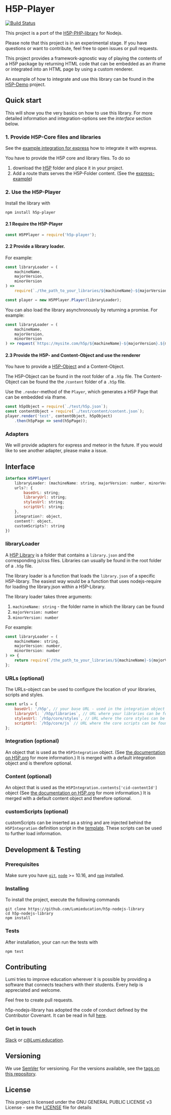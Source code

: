 # H5P-Player

[![Build Status](https://travis-ci.org/Lumieducation/H5P-Nodejs-library.svg?branch=master)](https://travis-ci.org/Lumieducation/H5P-Nodejs-library)

This project is a port of the [H5P-PHP-library](https://github.com/h5p/h5p-php-library) for Nodejs.

Please note that this project is in an experimental stage. If you have questions or want to contribute, feel free to open issues or pull requests.

This project provides a framework-agnostic way of playing the contents of a H5P package by returning HTML code that can be embedded as an iframe or integrated into an HTML page by using a custom renderer.

An example of how to integrate and use this library can be found in the [H5P-Demo](https://github.com/Lumieducation/H5P-Demo) project.

## Quick start

This will show you the very basics on how to use this library. For more detailed information and integration-options see the *interface* section below.

### 1. Provide H5P-Core files and libraries

See the [example integration for express](https://github.com/Lumieducation/H5P-Demo/blob/master/express.js) how to integrate it with express.

You have to provide the H5P core and library files. To do so

1. download the [H5P](https://github.com/h5p/h5p-php-library/archive/1.22.0.zip) folder and place it in your project.
2. Add a route thats serves the H5P-Folder content. (See the [express-example](https://github.com/Lumieducation/H5P-Demo/blob/master/express.js#L62))

### 2. Use the H5P-Player

Install the library with 

```
npm install h5p-player
```

#### 2.1 Require the H5P-Player

```js
const H5PPlayer = require('h5p-player');
```

#### 2.2 Provide a library loader.

For example:

```js
const libraryLoader = (
    machineName,
    majorVersion,
    minorVersion
) => 
    require(`./the_path_to_your_libraries/${machineName}-${majorVersion}.${minorVersion}/library.json`);

const player = new H5PPlayer.Player(libraryLoader);
```

You can also load the library asynchronously by returning a promise. For example:

```js
const libraryLoader = (
    machineName,
    majorVersion,
    minorVersion
) => request(`https://mysite.com/h5p/${machineName}-${majorVersion}.${minorVersion}/library.json`)); // request returns a promise
```

#### 2.3 Provide the H5P- and Content-Object and use the renderer

You have to provide a [H5P-Object](https://h5p.org/documentation/developers/json-file-definitions) and a Content-Object. 

The H5P-Object can be found in the root folder of a `.h5p` file. The Content-Object can be found the the `/content` folder of a `.h5p` file.

Use the `.render`-method of the `Player`, which generates a H5P Page that can be embedded via iframe.

```js
const h5pObject = require(`./test/h5p.json`);
const contentObject = require(`./test/content/content.json`);
player.render('test', contentObject, h5pObject)
    .then(h5pPage => send(h5pPage));
```

### Adapters

We will provide adapters for express and meteor in the future. If you would like to see another adapter, please make a issue.

## Interface

```js
interface H5PPlayer(
    libraryLoader: (machineName: string, majorVersion: number, minorVersion: number) => LibraryJSON,
    urls?: {
        baseUrL: string;
        libraryUrl: string;
        stylesUrl: string;
        scriptUrl: string;
    },
    integration?: object,
    content?: object,
    customScripts?: string
})
```

### libraryLoader

A [H5P Library](https://h5p.org/library-definition) is a folder that contains a `library.json` and the corresponding js/css files. Libraries can usually be found in the root folder of a `.h5p` file.

The library loader is a function that loads the `library.json` of a specific H5P-library. The easiest way would be a function that uses nodejs-require for loading the library.json within a H5P-Library.

The library loader takes three arguments:

1. `machineName: string` - the folder name in which the library can be found
2. `majorVersion: number`
3. `minorVersion: number`

For example:

```js
const libraryLoader = (
    machineName: string,
    majorVersion: number,
    minorVersion: number
) => {
    return require(`/the_path_to_your_libraries/${machineName}-${majorVersion}.${minorVersion}/library.json`);
};
```

### URLs (optional)

The URLs-object can be used to configure the location of your libraries, scripts and styles.

```js
const urls = {
    baseUrl: '/h5p', // your base URL - used in the integration object
    libraryUrl: `/h5p/libraries`, // URL where your libraries can be found
    stylesUrl: `/h5p/core/styles`, // URL where the core styles can be found
    scriptUrl: `/h5p/core/js` // URL where the core scripts can be found
};
```

### Integration (optional)

An object that is used as the `H5PIntegration` object. (See [the documentation on H5P.org](https://h5p.org/creating-your-own-h5p-plugin) for more information.) It is merged with a default integration object and is therefore optional.

### Content (optional)

An object that is used as the `H5PIntegration.contents['cid-contentId']` object (See [the documentation on H5P.org](https://h5p.org/creating-your-own-h5p-plugin) for more information.) It is merged with a default content object and therefore optional.

### customScripts (optional)

customScripts can be inserted as a string and are injected behind the `H5PIntegration` definition script in the [template](https://github.com/Lumieducation/H5P-Nodejs-library/blob/next/src/renderers/default.js#L15). These scripts can be used to further load information.

## Development & Testing

### Prerequisites

Make sure you have [`git`](https://git-scm.com/), [`node`](https://nodejs.org/) >= 10.16, and [`npm`](https://www.npmjs.com/get-npm) installed.

### Installing

To install the project, execute the following commands

```
git clone https://github.com/Lumieducation/h5p-nodejs-library
cd h5p-nodejs-library
npm install
```

### Tests

After installation, your can run the tests with

```
npm test
```

## Contributing

Lumi tries to improve education wherever it is possible by providing a software that connects teachers with their students. Every help is appreciated and welcome.

Feel free to create pull requests.

h5p-nodejs-library has adopted the code of conduct defined by the Contributor Covenant. It can be read in full [here](./CODE-OF-CONDUCT.md).

### Get in touch

[Slack](https://join.slack.com/t/lumi-education/shared_invite/enQtMjY0MTM2NjIwNDU0LWU3YzVhZjdkNGFjZGE1YThjNzBiMmJjY2I2ODk2MzAzNDE3YzI0MmFkOTdmZWZhOTBmY2RjOTc3ZmZmOWMxY2U) or [c@Lumi.education](mailto:c@Lumi.education).

## Versioning

We use [SemVer](http://semver.org/) for versioning. For the versions available, see the [tags on this repository](https://github.com/Lumieducation/Lumi/tags).

## License

This project is licensed under the GNU GENERAL PUBLIC LICENSE v3 License - see the [LICENSE](LICENSE) file for details
